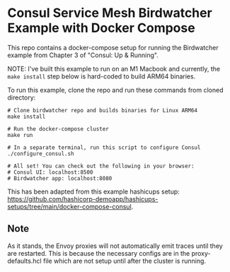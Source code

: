 # Consul Service Mesh Birdwatcher Example with Docker Compose

This repo contains a docker-compose setup for running the Birdwatcher example from
Chapter 3 of "Consul: Up & Running".

NOTE: I've built this example to run on an M1 Macbook and currently, the `make install` step below is
hard-coded to build ARM64 binaries.

To run this example, clone the repo and run these commands from cloned directory:
```
# Clone birdwatcher repo and builds binaries for Linux ARM64
make install

# Run the docker-compose cluster
make run

# In a separate terminal, run this script to configure Consul
./configure_consul.sh

# All set! You can check out the following in your browser:
# Consul UI: localhost:8500
# Birdwatcher app: localhost:8080
```

This has been adapted from this example hashicups setup: https://github.com/hashicorp-demoapp/hashicups-setups/tree/main/docker-compose-consul.

## Note

As it stands, the Envoy proxies will not automatically emit traces until they are restarted. This is because
the necessary configs are in the proxy-defaults.hcl file which are not setup until after the cluster is running.
